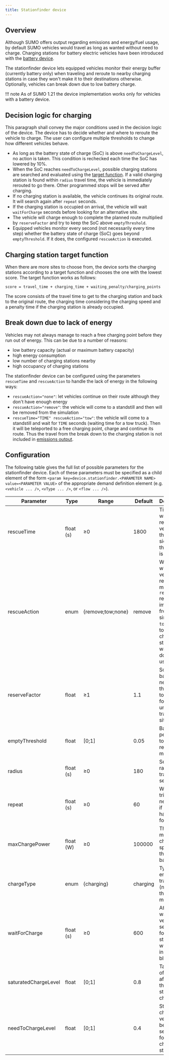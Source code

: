 ```yaml
---
title: Stationfinder device
---
```


## Overview

Although SUMO offers output regarding emissions and energy/fuel usage, by default SUMO vehicles would travel as long as wanted without need to charge.
Charging stations for battery electric vehicles have been introduced with the [battery device](Models/Electric.md#defining_electric_vehicles).

The stationfinder device lets equipped vehicles monitor their energy buffer (currently battery only) when traveling and reroute to nearby
charging stations in case they won't make it to their destinations otherwise. Optionally, vehicles can break down due to low battery charge.

!!! note
    As of SUMO 1.21 the device implementation works only for vehicles with a battery device.

## Decision logic for charging

This paragraph shall convey the major conditions used in the decision logic of the device. The device has to decide whether and where to reroute the
vehicle to charge. The user can configure multiple thresholds to change how different vehicles behave.

- As long as the battery state of charge (SoC) is above `needToChargeLevel`, no action is taken. This condition is rechecked each time the SoC has lowered by 10%.
- When the SoC reaches `needToChargeLevel`, possible charging stations are searched and evaluated using the [target function](#charging_station_target_function). If a valid charging station is found within `radius` travel time, the vehicle is immediately rerouted to go there. Other programmed stops will be served after charging.
- If no charging station is available, the vehicle continues its original route. It will search again after `repeat` seconds.
- If the charging station is occupied on arrival, the vehicle will wait `waitForCharge` seconds before looking for an alternative site.
- The vehicle will charge enough to complete the planned route multiplied by `reserveFactor` and try to keep the SoC above `emptyThreshold`.
- Equipped vehicles monitor every second (not necessarily every time step) whether the battery state of charge (SoC) goes beyond `emptyThreshold`. If it does, the configured `rescueAction` is executed.

## Charging station target function

When there are more sites to choose from, the device sorts the charging stations according to a target function and chooses the one with the lowest score. The target function works as follows:
```
score = travel_time + charging_time + waiting_penalty/charging_points
```
The score consists of the travel time to get to the charging station and back to the original route, the charging time considering the charging speed and a penalty time if the charging station is already occupied.

## Break down due to lack of energy

Vehicles may not always manage to reach a free charging point before they run out of energy. This can be due to a number of reasons:

- low battery capacity (actual or maximum battery capacity)
- high energy consumption
- low number of charging stations nearby
- high occupancy of charging stations

The stationfinder device can be configured using the parameters `rescueTime` and `rescueAction` to handle the lack of energy in the following ways:

- `rescueAction="none"`: let vehicles continue on their route although they don't have enough energy
- `rescueAction="remove"`: the vehicle will come to a standstill and then will be removed from the simulation
- `rescueTime="TIME" rescueAction="tow"`: the vehicle will come to a standstill and wait for `TIME` seconds (waiting time for a tow truck). Then it will be teleported to a free charging point, charge and continue its route. Thus the travel from the break down to the charging station is not included in [emissions output](Simulation/Output/EmissionOutput.md).

## Configuration

The following table gives the full list of possible parameters for the stationfinder device. Each of these parameters must be specified as a child
element of the form `<param key=device.stationfinder.<PARAMETER NAME> value=<PARAMETER VALUE>` of the appropriate demand definition element (e.g. `<vehicle ... />`, `<vType ... />`, or `<flow ... />`).

| Parameter             | Type             | Range               | Default          | Description                                                                         |
| --------------------- | ---------------- | ------------------- | ---------------- | ----------------------------------------------------------------------------------- |
| rescueTime            | float (s)        | ≥0                  | 1800             | Time to wait for a rescue vehicle on the road side when the battery is empty        |
| rescueAction          | enum             | {remove;tow;none}   | remove     | What to do with vehicles in rescue mode: `remove` remove immediately from the simulation, `tow` teleport to a charging station after waiting or do nothing using `none` |
| reserveFactor         | float            | ≥1                  | 1.1              | Scale battery need with this factor to account for unexpected traffic situations |
| emptyThreshold        | float            | [0;1]               | 0.05             | Battery percentage to go into rescue mode |
| radius                | float (s)        | ≥0                  | 180              | Search radius in travel time seconds |
| repeat                | float (s)        | ≥0                  | 60               | When to trigger a new search if no station has been found |
| maxChargePower        | float (W)        | ≥0                  | 100000           | The maximum charging speed of the vehicle battery |
| chargeType            | enum             | {charging}          | charging         | Type of energy transfer (not used at the moment) |
| waitForCharge         | float (s)        | ≥0                  | 600              | After this waiting time vehicle searches for a new station when the initial one is blocked |
| saturatedChargeLevel  | float            | [0;1]               | 0.8              | Target state of charge after which the vehicle stops charging |
| needToChargeLevel     | float            | [0;1]               | 0.4              | State of charge the vehicle begins searching for charging stations |
